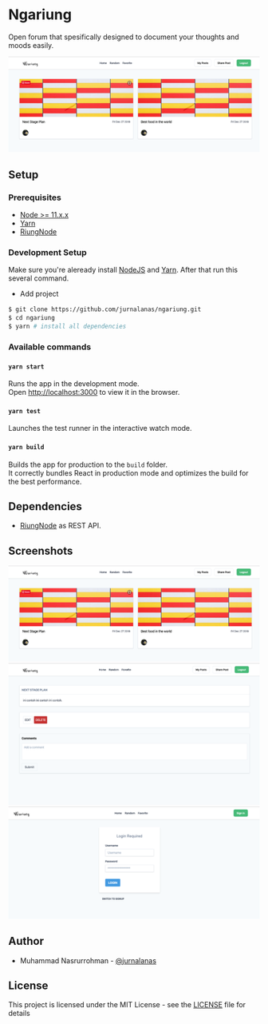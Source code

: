 # Ngariung

Open forum that spesifically designed to document your thoughts and moods easily.

![home](/screenshots/home.png)

## Setup

### Prerequisites

- [Node >= 11.x.x](https://nodejs.org/en/)
- [Yarn](https://yarnpkg.com/en/)
- [RiungNode](https://github.com/jurnalanas/riungnode)

### Development Setup

Make sure you're aleready install [NodeJS](https://nodejs.org/en/) and [Yarn](https://yarnpkg.com/en/). After that run this several command.

- Add project

```bash
$ git clone https://github.com/jurnalanas/ngariung.git
$ cd ngariung
$ yarn # install all dependencies
```

### Available commands

#### `yarn start`

Runs the app in the development mode.<br />
Open [http://localhost:3000](http://localhost:3000) to view it in the browser.

#### `yarn test`

Launches the test runner in the interactive watch mode.<br />

#### `yarn build`

Builds the app for production to the `build` folder.<br />
It correctly bundles React in production mode and optimizes the build for the best performance.


## Dependencies

- [RiungNode](https://github.com/jurnalanas/riungnode) as REST API.

## Screenshots

![home](/screenshots/home.png)
![post](/screenshots/post.png)
![auth](/screenshots/auth.png)


## Author
- Muhammad Nasrurrohman - [@jurnalanas](https://github.com/jurnalanas)

## License
This project is licensed under the MIT License - see the [LICENSE](/LICENSE) file for details
